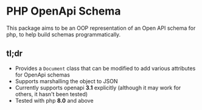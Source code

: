 # PHP OpenApi Schema

This package aims to be an OOP representation of an Open API schema for php, to help build schemas programmatically.

## tl;dr

- Provides a `Document` class that can be modified to add various attributes for OpenApi schemas
- Supports marshalling the object to JSON
- Currently supports openapi **3.1** explicitly (although it may work for others, it hasn't been tested)
- Tested with php **8.0** and above

